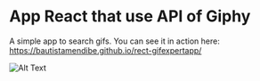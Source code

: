 # App React that use API of Giphy 

A simple app to search gifs.
You can see it in action here: https://bautistamendibe.github.io/rect-gifexpertapp/


![Alt Text](https://media.giphy.com/media/SAhBPlslt7cqeksYnu/giphy.gif)
